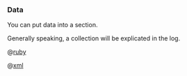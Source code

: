 ### Data

You can put data into a section.

Generally speaking, a collection will be explicated in the log.

@[ruby](example.rb)

@[xml](log.xml)
